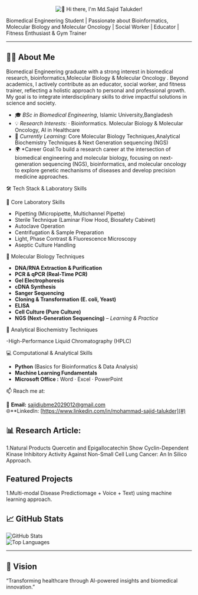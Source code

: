 <p align="center">
  <img src="https://readme-typing-svg.demolab.com?font=Fira&size=26&duration=3000&pause=5000&color=1F75C6&center=true&vCenter=true&width=700&lines=Hi+there%2C+I'm+Md.Sajid+Talukder!" alt="👋 Hi there, I'm Md.Sajid Talukder!" />
</p> 

Biomedical Engineering Student | Passionate about Bioinformatics, Molecular Biology and Molecular Oncology  | Social Worker | Educator | Fitness Enthusiast & Gym Trainer

---

## 👨‍💻 About Me  
 Biomedical Engineering graduate with a strong interest in biomedical research, bioinformatics,Molecular Biology & Molecular Oncology . Beyond academics, I actively contribute as an educator, social worker, and fitness trainer, reflecting a holistic approach to personal and professional growth. My goal is to integrate interdisciplinary skills to drive impactful solutions in science and society.
- 🎓 *BSc in Biomedical Engineering*, Islamic University,Bangladesh  
- 💡 *Research Interests:* · Bioinformatics. Molecular Biology & Molecular Oncology, AI in Healthcare  
- 🧠 *Currently Learning:* Core Molecular Biology Techniques,Analytical Biochemistry Techniques & Next Generation sequencing (NGS)
- 🌍 *Career Goal:To build a research career at the intersection of biomedical engineering and molecular biology, focusing on next-generation sequencing (NGS), bioinformatics, and molecular oncology to explore genetic mechanisms of diseases and develop precision medicine approaches.


🛠 Tech Stack & Laboratory Skills

🧪 Core Laboratory Skills
 
- Pipetting (Micropipette, Multichannel Pipette)  
- Sterile Technique (Laminar Flow Hood, Biosafety Cabinet)  
- Autoclave Operation  
- Centrifugation & Sample Preparation  
- Light, Phase Contrast & Fluorescence Microscopy  
- Aseptic Culture Handling  



 🔬 Molecular Biology Techniques  
 
- **DNA/RNA Extraction & Purification**  
- **PCR & qPCR (Real-Time PCR)**  
- **Gel Electrophoresis**  
- **cDNA Synthesis**  
- **Sanger Sequencing**  
- **Cloning & Transformation (E. coli, Yeast)**  
- **ELISA**  
- **Cell Culture (Pure Culture)**  
- **NGS (Next-Generation Sequencing)** – *Learning & Practice*

  

 🔬 Analytical Biochemistry Techniques
 
 -High-Performance Liquid Chromatography (HPLC)

 
 💻 Computational & Analytical Skills 
 
- **Python** (Basics for Bioinformatics & Data Analysis)  
- **Machine Learning Fundamentals**  
- **Microsoft Office :** Word · Excel · PowerPoint  

📫 Reach me at:

📧 **Email:** [sajidiubme2029012@gmail.com](mailto:sajidiubme2029012@gmail.com)  
🌐**LinkedIn: [https://www.linkedin.com/in/mohammad-sajid-talukder](#)  	
	
	

	
	
	
	
	
	
	
	
	
	
	
	
## 📊 Research Article: 
1.Natural Products Quercetin and Epigallocatechin Show Cyclin-Dependent Kinase Inhibitory Activity Against Non-Small Cell Lung Cancer: An In Silico Approach.

## Featured Projects

1.Multi-modal Disease Predictiomage + Voice + Text) using machine learning approach.




## 📈 GitHub Stats  

![GitHub Stats](https://github-readme-stats.vercel.app/api?username=USERNAME&show_icons=true&theme=radical)  
![Top Languages](https://github-readme-stats.vercel.app/api/top-langs/?username=USERNAME&layout=compact)  

---

## 🌟 Vision  

“Transforming healthcare through AI-powered insights and biomedical innovation.”
